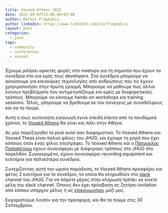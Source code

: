 ```yaml
---
title: Voxxed Athens 2022
date: 2022-09-07T13:00:00+03:00
author: Markos Fragkakis
author linkedin: https://www.linkedin.com/in/fragkakis/
layout: post
categories:
  - java
tags:
  - community
  - conferences
  - voxxed
---
```


Έχουμε μιλήσει αρκετές φορές στα meetups για τη σημασία που έχουν τα συνέδρια στο για εμάς τους developers. Στα συνέδρια μπορούμε να ακούσουμε για καινούριες τεχνολογίες από ανθρώπους που τις έχουν χρησιμοποιήσει στην πρώτη γραμμή. Μπορούμε να μάθουμε πώς άλλοι λύνουν προβλήματα που αντιμετωπίζουμε και εμείς με διαφορετικούς τρόπους. Μπορούμε να κάνουμε hands-on workshops και training sessions. Τέλος, μπορούμε να βρεθουμε εκ του σύνεγγυς με συναδέλφους και να τα πούμε.

Αυτή η ίσως αυτονόητη εισαγωγή έγινε επειδή έπειτα από τα πανδημικά χρόνια, το [Voxxed Athens](https://voxxeddays.com/athens/) θα γίνει και πάλι στην Αθήνα.

Ας μην παρεξηγηθεί το post αυτό σαν διαφημιστικό. Το Voxxed Athens και Voxxed Thess είναι παλιοί φίλοςι του JHUG, και έχουμε τη χαρά που έχει κάποιος όταν ένας φίλος επιστρέφει. Το Voxxed Athens και ο [Πάτροκλος Παπαπέτρου](https://gr.linkedin.com/in/ppapapetrou) έχουν συνεισφέρει με διάφορους τρόπους στο JHUG στο παρελθόν. Συγκεκριμένα, έχουν συνεισφέρει recording equipment και εισιτήρια για παλαιότερα συνέδρια.

Συνεχίζοντας αυτή την ωραία παράδοση, το Voxxed Athens προσφέρει και φέτος 2 εισιτήρια για το συνέδριο, τα οποία θα κληρωθούν στο [slack](https://jhug.slack.com/) channel του JHUG. Για να πάρετε μέρος στην κλήρωση πρέπει να γίνετε μέλη του slack channel. Όποιος δεν έχει πρόσβαση ας ζητήσει invitation από κάποιο υπάρχον μέλος ή ας [επικοινωνήσει](https://www.jhug.gr/about/) μαζί μας.

Ευχαριστούμε λοιπόν για την προσφορά, και θα τα πούμε στις 30 Σεπτεμβρίου.